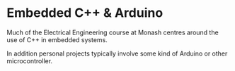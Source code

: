 # Embedded C++ & Arduino

Much of the Electrical Engineering course at Monash centres around the use of C++ in embedded systems. 

In addition personal projects typically involve some kind of Arduino or other microcontroller.
